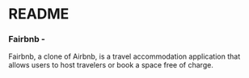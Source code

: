 # README

### Fairbnb - 

Fairbnb, a clone of Airbnb, is a travel accommodation application that allows users to host travelers or book a space free of charge.
